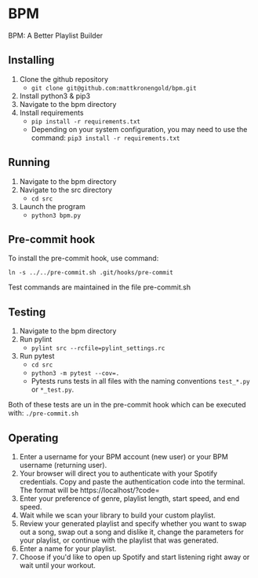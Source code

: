 # BPM
BPM: A Better Playlist Builder

## Installing
1. Clone the github repository
	* ```git clone git@github.com:mattkronengold/bpm.git```
2. Install python3 & pip3
3. Navigate to the bpm directory
4. Install requirements
	* ```pip install -r requirements.txt```
	* Depending on your system configuration, you may need to use the command: ```pip3 install -r requirements.txt```

## Running
1. Navigate to the bpm directory
2. Navigate to the src directory
	* ```cd src```
3. Launch the program
	* ```python3 bpm.py```

## Pre-commit hook
To install the pre-commit hook, use command: 

`ln -s ../../pre-commit.sh .git/hooks/pre-commit`

Test commands are maintained in the file pre-commit.sh

## Testing
1. Navigate to the bpm directory
2. Run pylint
	* ```pylint src --rcfile=pylint_settings.rc```
3. Run pytest
	* ```cd src```
	* ```python3 -m pytest --cov=.```
	* Pytests runs tests in all files with the naming conventions `test_*.py` or `*_test.py`.

Both of these tests are un in the pre-commit hook which can be executed with:
```./pre-commit.sh```

## Operating
1. Enter a username for your BPM account (new user) or your BPM username (returning user).
2. Your browser will direct you to authenticate with your Spotify credentials. Copy and paste the authentication code into the terminal. The format will be https://localhost/?code= <YOUR AUTHENTICATION CODE>
3. Enter your preference of genre, playlist length, start speed, and end speed.
4. Wait while we scan your library to build your custom playlist.
5. Review your generated playlist and specify whether you want to swap out a song, swap out a song and dislike it, change the parameters for your playlist, or continue with the playlist that was generated.
6. Enter a name for your playlist.
7. Choose if you'd like to open up Spotify and start listening right away or wait until your workout.
